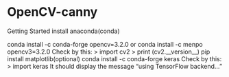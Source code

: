 # OpenCV-canny
Getting Started
install anaconda(conda)

<!---OPENCV in python 3.6.4---!>
conda install -c conda-forge opencv=3.2.0
or
conda install -c menpo opencv3=3.2.0
Check by this:
> import cv2
> print (cv2.__version__)

pip install matplotlib(optional)


<!---Keras in python 3.6.4---!>
conda install -c conda-forge keras
Check by this:
> import keras
It should display the message “using TensorFlow backend…”

